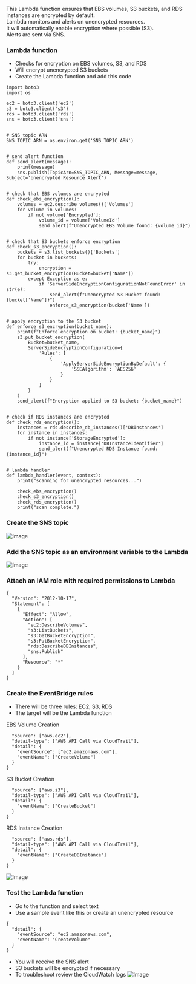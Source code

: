 This Lambda function ensures that EBS volumes, S3 buckets, and RDS instances are encrypted by default.\
Lambda monitors and alerts on unencrypted resources.\
It will automatically enable encryption where possible (S3).\
Alerts are sent via SNS.


### Lambda function
- Checks for encryption on EBS volumes, S3, and RDS
- Will encrypt unencrypted S3 buckets
- Create the Lambda function and add this code

```
import boto3
import os

ec2 = boto3.client('ec2')
s3 = boto3.client('s3')
rds = boto3.client('rds')
sns = boto3.client('sns')


# SNS topic ARN
SNS_TOPIC_ARN = os.environ.get('SNS_TOPIC_ARN')


# send alert function
def send_alert(message):
    print(message)
    sns.publish(TopicArn=SNS_TOPIC_ARN, Message=message, Subject='Unencrypted Resource Alert')


# check that EBS volumes are encrypted
def check_ebs_encryption():
    volumes = ec2.describe_volumes()['Volumes']
    for volume in volumes:
        if not volume['Encrypted']:
            volume_id = volume['VolumeId']
            send_alert(f"Unencrypted EBS Volume found: {volume_id}")


# check that S3 buckets enforce encryption
def check_s3_encryption():
    buckets = s3.list_buckets()['Buckets']
    for bucket in buckets:
        try:
            encryption = s3.get_bucket_encryption(Bucket=bucket['Name'])
        except Exception as e:
            if 'ServerSideEncryptionConfigurationNotFoundError' in str(e):
                send_alert(f"Unencrypted S3 Bucket found: {bucket['Name']}")
                enforce_s3_encryption(bucket['Name'])


# apply encryption to the S3 bucket
def enforce_s3_encryption(bucket_name):
    print(f"Enforce encryption on bucket: {bucket_name}")
    s3.put_bucket_encryption(
        Bucket=bucket_name,
        ServerSideEncryptionConfiguration={
            'Rules': [
                {
                    'ApplyServerSideEncryptionByDefault': {
                        'SSEAlgorithm': 'AES256'
                    }
                }
            ]
        }
    )
    send_alert(f"Encryption applied to S3 bucket: {bucket_name}")


# check if RDS instances are encrypted
def check_rds_encryption():
    instances = rds.describe_db_instances()['DBInstances']
    for instance in instances:
        if not instance['StorageEncrypted']:
            instance_id = instance['DBInstanceIdentifier']
            send_alert(f"Unencrypted RDS Instance found: {instance_id}")


# lambda handler
def lambda_handler(event, context):
    print("scanning for unencrypted resources...")

    check_ebs_encryption()
    check_s3_encryption()
    check_rds_encryption()
    print("scan complete.")
```


### Create the SNS topic
![Image](https://github.com/user-attachments/assets/be89f119-ab56-47d6-bd31-50e89fcce140)

### Add the SNS topic as an environment variable to the Lambda
![Image](https://github.com/user-attachments/assets/11ee503e-cd98-4836-8f4b-c9210e36bc9d)


### Attach an IAM role with required permissions to Lambda
```
{
  "Version": "2012-10-17",
  "Statement": [
    {
      "Effect": "Allow",
      "Action": [
        "ec2:DescribeVolumes",
        "s3:ListBuckets",
        "s3:GetBucketEncryption",
        "s3:PutBucketEncryption",
        "rds:DescribeDBInstances",
        "sns:Publish"
      ],
      "Resource": "*"
    }
  ]
}
```

### Create the EventBridge rules
- There will be three rules: EC2, S3, RDS
- The target will be the Lambda function

EBS Volume Creation
```{
  "source": ["aws.ec2"],
  "detail-type": ["AWS API Call via CloudTrail"],
  "detail": {
    "eventSource": ["ec2.amazonaws.com"],
    "eventName": ["CreateVolume"]
  }
}
```

S3 Bucket Creation
```{
  "source": ["aws.s3"],
  "detail-type": ["AWS API Call via CloudTrail"],
  "detail": {
    "eventName": ["CreateBucket"]
  }
}
```


RDS Instance Creation
```{
  "source": ["aws.rds"],
  "detail-type": ["AWS API Call via CloudTrail"],
  "detail": {
    "eventName": ["CreateDBInstance"]
  }
}
```
![Image](https://github.com/user-attachments/assets/e7426e2e-ef46-4f4c-90dd-834d722cb5be)


### Test the Lambda function
- Go to the function and select text
- Use a sample event like this or create an unencrypted resource
```
{
  "detail": {
    "eventSource": "ec2.amazonaws.com",
    "eventName": "CreateVolume"
  }
}
```
- You will receive the SNS alert
- S3 buckets will be encrypted if necessary
- To troubleshoot review the CloudWatch logs
![Image](https://github.com/user-attachments/assets/8ff453ef-c61a-48f9-9e89-c44f3c78312c)
